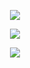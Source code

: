 <p align="center"><img src="https://imgur.com/SSqlnTP.png"/></p>
<p align="center">
  <img src="https://imgur.com/27H2zIs.png"/>
</p>

<p align="center"><img src="https://imgur.com/SSqlnTP.png"/></p>


